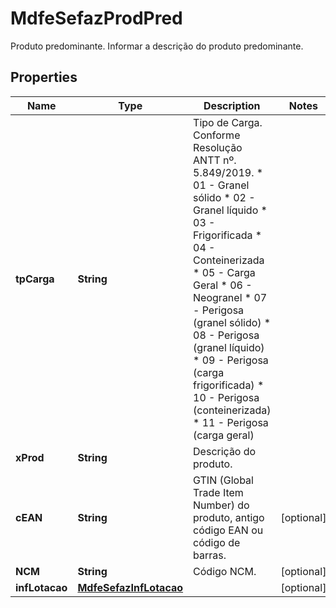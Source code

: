 

# MdfeSefazProdPred

Produto predominante.  Informar a descrição do produto predominante.

## Properties

| Name | Type | Description | Notes |
|------------ | ------------- | ------------- | -------------|
|**tpCarga** | **String** | Tipo de Carga.  Conforme Resolução ANTT nº.  5.849/2019.  * 01 - Granel sólido  * 02 - Granel líquido  * 03 - Frigorificada  * 04 - Conteinerizada  * 05 - Carga Geral  * 06 - Neogranel  * 07 - Perigosa (granel sólido)  * 08 - Perigosa (granel líquido)  * 09 - Perigosa (carga frigorificada)  * 10 - Perigosa (conteinerizada)  * 11 - Perigosa (carga geral) |  |
|**xProd** | **String** | Descrição do produto. |  |
|**cEAN** | **String** | GTIN (Global Trade Item Number) do produto, antigo código EAN ou código de barras. |  [optional] |
|**NCM** | **String** | Código NCM. |  [optional] |
|**infLotacao** | [**MdfeSefazInfLotacao**](MdfeSefazInfLotacao.md) |  |  [optional] |



